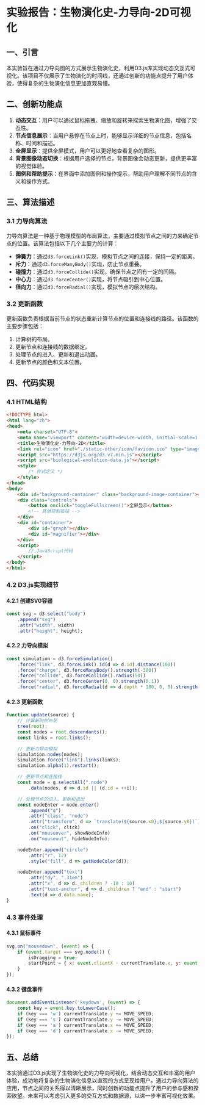 # 实验报告：生物演化史-力导向-2D可视化

## 一、引言

本实验旨在通过力导向图的方式展示生物演化史，利用D3.js库实现动态交互式可视化。该项目不仅展示了生物演化的时间线，还通过创新的功能点提升了用户体验，使得复杂的生物演化信息更加直观易懂。

## 二、创新功能点

1. **动态交互**：用户可以通过鼠标拖拽、缩放和旋转来探索生物演化图，增强了交互性。
2. **节点信息展示**：当用户悬停在节点上时，能够显示详细的节点信息，包括名称、时间和描述。
3. **全屏显示**：提供全屏模式，用户可以更好地查看复杂的图形。
4. **背景图像动态切换**：根据用户选择的节点，背景图像会动态更新，提供更丰富的视觉体验。
5. **图例和帮助提示**：在界面中添加图例和操作提示，帮助用户理解不同节点的含义和操作方式。

## 三、算法描述

### 3.1 力导向算法

力导向算法是一种基于物理模型的布局算法，主要通过模拟节点之间的力来确定节点的位置。该算法包括以下几个主要力的计算：

- **弹簧力**：通过`d3.forceLink()`实现，模拟节点之间的连接，保持一定的距离。
- **斥力**：通过`d3.forceManyBody()`实现，防止节点重叠。
- **碰撞力**：通过`d3.forceCollide()`实现，确保节点之间有一定的间隔。
- **中心力**：通过`d3.forceCenter()`实现，将节点吸引到中心位置。
- **径向力**：通过`d3.forceRadial()`实现，模拟节点的层次结构。

### 3.2 更新函数

更新函数负责根据当前节点的状态重新计算节点的位置和连接线的路径。该函数的主要步骤包括：

1. 计算树的布局。
2. 更新节点和连接线的数据绑定。
3. 处理节点的进入、更新和退出动画。
4. 更新节点的颜色和文本位置。

## 四、代码实现

### 4.1 HTML结构

```html
<!DOCTYPE html>
<html lang="zh">
<head>
    <meta charset="UTF-8">
    <meta name="viewport" content="width=device-width, initial-scale=1.0">
    <title>生物演化史-力导向-2D</title>
    <link rel="icon" href="./static-other/icon/favicon.ico" type="image/x-icon">
    <script src="https://d3js.org/d3.v7.min.js"></script>
    <script src="biological-evolution-data.js"></script>
    <style>
        /* 样式定义 */
    </style>
</head>
<body>
    <div id="background-container" class="background-image-container"></div>
    <div class="controls">
        <button onclick="toggleFullscreen()">全屏显示</button>
        <!-- 其他控制按钮 -->
    </div>
    <div id="container">
        <div id="graph"></div>
        <div id="magnifier"></div>
    </div>
    <script>
        // JavaScript代码
    </script>
</body>
</html>
```

### 4.2 D3.js实现细节

#### 4.2.1 创建SVG容器

```javascript
const svg = d3.select("body")
    .append("svg")
    .attr("width", width)
    .attr("height", height);
```

#### 4.2.2 力导向模拟

```javascript
const simulation = d3.forceSimulation()
    .force("link", d3.forceLink().id(d => d.id).distance(100))
    .force("charge", d3.forceManyBody().strength(-300))
    .force("collide", d3.forceCollide().radius(50))
    .force("center", d3.forceCenter(0, 0).strength(0.1))
    .force("radial", d3.forceRadial(d => d.depth * 180, 0, 0).strength(0.8));
```

#### 4.2.3 更新函数

```javascript
function update(source) {
    // 计算新的树布局
    tree(root);
    const nodes = root.descendants();
    const links = root.links();

    // 更新力导向模拟
    simulation.nodes(nodes);
    simulation.force("link").links(links);
    simulation.alpha(1).restart();

    // 更新节点和连接线
    const node = g.selectAll(".node")
        .data(nodes, d => d.id || (d.id = ++i));

    // 处理节点的进入、更新和退出
    const nodeEnter = node.enter()
        .append("g")
        .attr("class", "node")
        .attr("transform", d => `translate(${source.x0},${source.y0})`)
        .on("click", click)
        .on("mouseover", showNodeInfo)
        .on("mouseout", hideNodeInfo);

    nodeEnter.append("circle")
        .attr("r", 12)
        .style("fill", d => getNodeColor(d));

    nodeEnter.append("text")
        .attr("dy", ".31em")
        .attr("x", d => d._children ? -10 : 10)
        .attr("text-anchor", d => d._children ? "end" : "start")
        .text(d => d.data.name);
}
```

### 4.3 事件处理

#### 4.3.1 鼠标事件

```javascript
svg.on("mousedown", (event) => {
    if (event.target === svg.node()) {
        isDragging = true;
        startPoint = { x: event.clientX - currentTranslate.x, y: event.clientY - currentTranslate.y };
    }
});
```

#### 4.3.2 键盘事件

```javascript
document.addEventListener('keydown', (event) => {
    const key = event.key.toLowerCase();
    if (key === 'w') currentTranslate.y += MOVE_SPEED;
    if (key === 's') currentTranslate.y -= MOVE_SPEED;
    if (key === 'a') currentTranslate.x += MOVE_SPEED;
    if (key === 'd') currentTranslate.x -= MOVE_SPEED;
});
```

## 五、总结

本实验通过D3.js实现了生物演化史的力导向可视化，结合动态交互和丰富的用户体验，成功地将复杂的生物演化信息以直观的方式呈现给用户。通过力导向算法的应用，节点之间的关系得以清晰展示，同时创新的功能点提升了用户的参与感和探索欲望。未来可以考虑引入更多的交互方式和数据源，以进一步丰富可视化效果。
